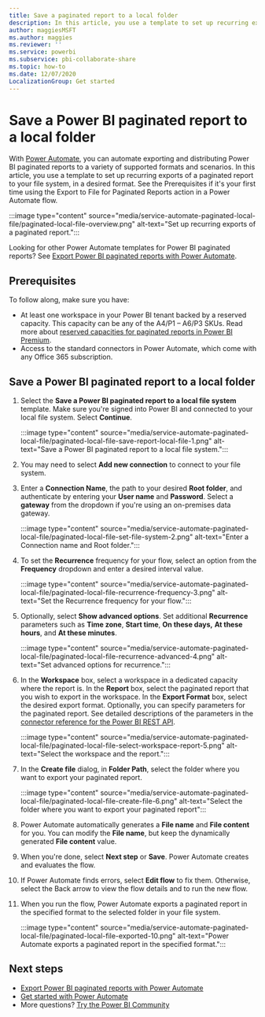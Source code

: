 ```yaml
---
title: Save a paginated report to a local folder
description: In this article, you use a template to set up recurring exports of a paginated report to your file system, in a desired format. 
author: maggiesMSFT
ms.author: maggies
ms.reviewer: ''
ms.service: powerbi
ms.subservice: pbi-collaborate-share
ms.topic: how-to
ms.date: 12/07/2020
LocalizationGroup: Get started
---
```

# Save a Power BI paginated report to a local folder

With [Power Automate](/power-automate/getting-started), you can automate exporting and distributing Power BI paginated reports to a variety of supported formats and scenarios. In this article, you use a template to set up recurring exports of a paginated report to your file system, in a desired format. See the Prerequisites if it's your first time using the Export to File for Paginated Reports action in a Power Automate flow.

:::image type="content" source="media/service-automate-paginated-local-file/paginated-local-file-overview.png" alt-text="Set up recurring exports of a paginated report.":::

Looking for other Power Automate templates for Power BI paginated reports? See [Export Power BI paginated reports with Power Automate](service-automate-paginated-integration.md).

## Prerequisites  

To follow along, make sure you have:

- At least one workspace in your Power BI tenant backed by a reserved capacity. This capacity can be any of the A4/P1 – A6/P3 SKUs. Read more about [reserved capacities for paginated reports in Power BI Premium](../admin/service-premium-what-is.md#paginated-reports).
- Access to the standard connectors in Power Automate, which come with any Office 365 subscription.

## Save a Power BI paginated report to a local folder

1. Select the **Save a Power BI paginated report to a local file system** template. Make sure you're signed into Power BI and connected to your local file system. Select **Continue**. 

    :::image type="content" source="media/service-automate-paginated-local-file/paginated-local-file-save-report-local-file-1.png" alt-text="Save a Power BI paginated report to a local file system.":::

2. You may need to select **Add new connection** to connect to your file system. 
1. Enter a **Connection Name**, the path to your desired **Root folder**, and authenticate by entering your **User name** and **Password**. Select a **gateway** from the dropdown if you're using an on-premises data gateway.

    :::image type="content" source="media/service-automate-paginated-local-file/paginated-local-file-set-file-system-2.png" alt-text="Enter a Connection name and Root folder.":::
 
3. To set the **Recurrence** frequency for your flow, select an option from the **Frequency** dropdown and enter a desired interval value.  

    :::image type="content" source="media/service-automate-paginated-local-file/paginated-local-file-recurrence-frequency-3.png" alt-text="Set the Recurrence frequency for your flow.":::

4. Optionally, select **Show advanced options**. Set additional **Recurrence** parameters such as **Time zone**, **Start time**, **On these days,** **At these hours**, and **At these minutes**. 
 
    :::image type="content" source="media/service-automate-paginated-local-file/paginated-local-file-recurrence-advanced-4.png" alt-text="Set advanced options for recurrence.":::

5. In the **Workspace** box, select a workspace in a dedicated capacity where the report is. In the **Report** box, select the paginated report that you wish to export in the workspace. In the **Export Format** box, select the desired export format. Optionally, you can specify parameters for the paginated report. See detailed descriptions of the parameters in the [connector reference for the Power BI REST API](/connectors/powerbi/#export-to-file-for-paginated-reports).  
 
    :::image type="content" source="media/service-automate-paginated-local-file/paginated-local-file-select-workspace-report-5.png" alt-text="Select the workspace and the report.":::

6. In the **Create file** dialog, in **Folder Path**, select the folder where you want to export your paginated report.
 
    :::image type="content" source="media/service-automate-paginated-local-file/paginated-local-file-create-file-6.png" alt-text="Select the folder where you want to export your paginated report":::

7. Power Automate automatically generates a **File name** and **File content** for you. You can modify the **File name**, but keep the dynamically generated **File content** value.
8. When you're done, select **Next step** or **Save**. Power Automate creates and evaluates the flow.
9. If Power Automate finds errors, select **Edit flow** to fix them. Otherwise, select the Back arrow to view the flow details and to run the new flow.
10. When you run the flow, Power Automate exports a paginated report in the specified format to the selected folder in your file system.

    :::image type="content" source="media/service-automate-paginated-local-file/paginated-local-file-exported-10.png" alt-text="Power Automate exports a paginated report in the specified format.":::

## Next steps

- [Export Power BI paginated reports with Power Automate](service-automate-paginated-integration.md)
- [Get started with Power Automate](/power-automate/getting-started/)
- More questions? [Try the Power BI Community](https://community.powerbi.com/)

